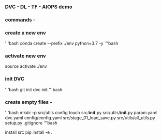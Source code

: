 ### DVC - DL - TF - AIOPS demo

### commands -
### create a new env
'''bash
conda create --prefix ./env python=3.7 -y
'''bash

### activate new env
source activate ./env
### init DVC
'''bash
git init
dvc init
'''bash

### create empty files -
'''bash
mkdir -p src/utils config
touch src/__init__.py src/utils/__init__.py param.yaml dvc.yaml config/config.yaml src/stage_01_load_save.py src/utils/all_utils.py setup.py .gitignore
'''bash

install src
pip install -e .